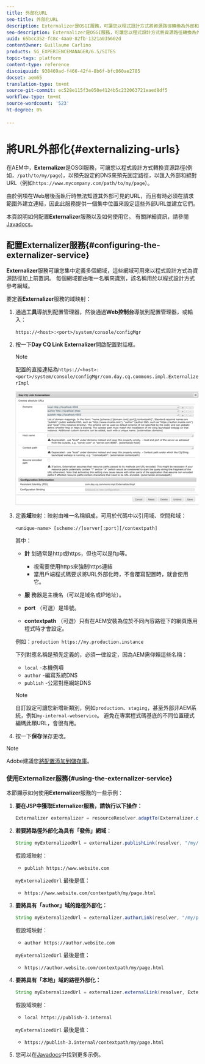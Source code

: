 ```yaml
---
title: 外部化URL
seo-title: 外部化URL
description: Externalizer是OSGI服務，可讓您以程式設計方式將資源路徑轉換為外部和絕對URL
seo-description: Externalizer是OSGI服務，可讓您以程式設計方式將資源路徑轉換為外部和絕對URL
uuid: 65bcc352-fc8c-4aa0-82fb-1321a035602d
contentOwner: Guillaume Carlino
products: SG_EXPERIENCEMANAGER/6.5/SITES
topic-tags: platform
content-type: reference
discoiquuid: 938469ad-f466-42f4-8b6f-bfc060ae2785
docset: aem65
translation-type: tm+mt
source-git-commit: ec528e115f3e050e4124b5c232063721eaed8df5
workflow-type: tm+mt
source-wordcount: '523'
ht-degree: 0%

---
```



# 將URL外部化{#externalizing-urls}

在AEM中，**Externalizer**&#x200B;是OSGI服務，可讓您以程式設計方式轉換資源路徑(例如，`/path/to/my/page`)，以預先設定的DNS來預先固定路徑，以匯入外部和絕對URL（例如`https://www.mycompany.com/path/to/my/page`）。

由於例項在Web層後面執行時無法知道其外部可見的URL，而且有時必須在請求範圍外建立連結，因此此服務提供一個集中位置來設定這些外部URL並建立它們。

本頁說明如何配置&#x200B;**Externalizer**&#x200B;服務以及如何使用它。 有關詳細資訊，請參閱[Javadocs](https://helpx.adobe.com/experience-manager/6-5/sites/developing/using/reference-materials/javadoc/com/day/cq/commons/Externalizer.html)。

## 配置Externalizer服務{#configuring-the-externalizer-service}

**Externalizer**&#x200B;服務可讓您集中定義多個網域，這些網域可用來以程式設計方式為資源路徑加上前置詞。 每個網域都由唯一名稱來識別，該名稱用於以程式設計方式參考網域。

要定義&#x200B;**Externalizer**&#x200B;服務的域映射：

1. 通過&#x200B;**工具**&#x200B;導航到配置管理器，然後通過&#x200B;**Web控制台**&#x200B;導航到配置管理器，或輸入：

   `https://<host>:<port>/system/console/configMgr`

1. 按一下&#x200B;**Day CQ Link Externalizer**&#x200B;開啟配置對話框。

   >[!NOTE]
   >
   >配置的直接連結為`https://<host>:<port>/system/console/configMgr/com.day.cq.commons.impl.ExternalizerImpl`

   ![aem-externalizer-01](assets/aem-externalizer-01.png)

1. 定義&#x200B;**域**&#x200B;映射：映射由唯一名稱組成，可用於代碼中以引用域、空間和域：

   `<unique-name> [scheme://]server[:port][/contextpath]`

   其中：

   * **計** 划通常是http或https，但也可以是ftp等。

      * 視需要使用https來強制https連結
      * 當用戶端程式碼要求將URL外部化時，不會覆寫配置時，就會使用它。
   * **服** 務器是主機名（可以是域名或IP地址）。
   * **port** （可選）是埠號。
   * **contextpath** （可選）只有在AEM安裝為位於不同內容路徑下的網頁應用程式時才會設定。

   例如：`production https://my.production.instance`

   下列對應名稱是預先定義的，必須一律設定，因為AEM需仰賴這些名稱：

   * `local` -本機例項
   * `author` -編寫系統DNS
   * `publish` -公眾對應網站DNS

   >[!NOTE]
   >
   >自訂設定可讓您新增新類別，例如`production`、`staging`，甚至外部非AEM系統，例如`my-internal-webservice`。 避免在專案程式碼基底的不同位置硬式編碼此類URL，會很有用。

1. 按一下&#x200B;**保存**&#x200B;保存更改。

>[!NOTE]
>
>Adobe建議您[將配置添加到儲存庫](/help/sites-deploying/configuring.md#addinganewconfigurationtotherepository)。

### 使用Externalizer服務{#using-the-externalizer-service}

本節顯示如何使用&#x200B;**Externalizer**&#x200B;服務的一些示例：

1. **要在JSP中獲取Externalizer服務，請執行以下操作：**

   ```java
   Externalizer externalizer = resourceResolver.adaptTo(Externalizer.class);
   ```

1. **若要將路徑外部化為具有「發佈」網域：**

   ```java
   String myExternalizedUrl = externalizer.publishLink(resolver, "/my/page") + ".html";
   ```

   假設域映射：

   * `publish https://www.website.com`

   `myExternalizedUrl` 最後是值：

   * `https://www.website.com/contextpath/my/page.html`


1. **要將具有「author」域的路徑外部化：**

   ```java
   String myExternalizedUrl = externalizer.authorLink(resolver, "/my/page") + ".html";
   ```

   假設域映射：

   * `author https://author.website.com`

   `myExternalizedUrl` 最後是值：

   * `https://author.website.com/contextpath/my/page.html`


1. **要將具有「本地」域的路徑外部化：**

   ```java
   String myExternalizedUrl = externalizer.externalLink(resolver, Externalizer.LOCAL, "/my/page") + ".html";
   ```

   假設域映射：

   * `local https://publish-3.internal`

   `myExternalizedUrl` 最後是值：

   * `https://publish-3.internal/contextpath/my/page.html`


1. 您可以在[Javadocs](https://helpx.adobe.com/experience-manager/6-5/sites/developing/using/reference-materials/javadoc/com/day/cq/commons/Externalizer.html)中找到更多示例。
